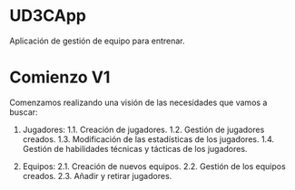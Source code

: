 # UD3CApp
Aplicación de gestión de equipo para entrenar.

# Comienzo V1
Comenzamos realizando una visión de las necesidades que vamos a buscar:
  1. Jugadores:
    1.1. Creación de jugadores.
    1.2. Gestión de jugadores creados.
    1.3. Modificación de las estadísticas de los jugadores.
    1.4. Gestión de habilidades técnicas y tácticas de los jugadores.
    
  2. Equipos:
    2.1. Creación de nuevos equipos.
    2.2. Gestión de los equipos creados.
    2.3. Añadir y retirar jugadores.
